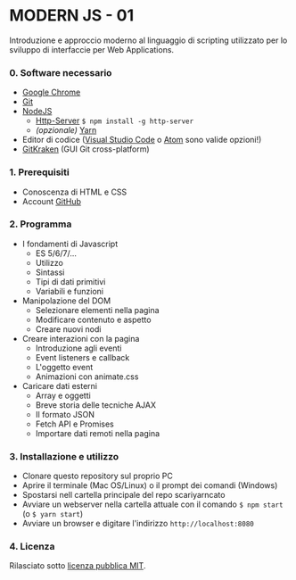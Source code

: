# MODERN JS - 01

Introduzione e approccio moderno al linguaggio di scripting utilizzato per lo sviluppo di interfaccie per Web Applications.

### 0. Software necessario
* [Google Chrome](https://www.google.it/chrome/browser/desktop/)
* [Git](https://git-scm.com/)
* [NodeJS](https://nodejs.org/en/)
  * [Http-Server](https://www.npmjs.com/package/http-server) ```$ npm install -g http-server```
  * *(opzionale)* [Yarn](https://yarnpkg.com/lang/en/)
* Editor di codice ([Visual Studio Code](https://code.visualstudio.com/) o [Atom](https://atom.io/) sono valide opzioni!)
* [GitKraken](https://www.gitkraken.com/) (GUI Git cross-platform)

### 1. Prerequisiti
* Conoscenza di HTML e CSS
* Account [GitHub](https://github.com/)

### 2. Programma
* I fondamenti di Javascript
  * ES 5/6/7/...
  * Utilizzo
  * Sintassi
  * Tipi di dati primitivi
  * Variabili e funzioni
* Manipolazione del DOM
  * Selezionare elementi nella pagina
  * Modificare contenuto e aspetto
  * Creare nuovi nodi
* Creare interazioni con la pagina
  * Introduzione agli eventi
  * Event listeners e callback
  * L'oggetto event
  * Animazioni con animate.css
* Caricare dati esterni
  * Array e oggetti
  * Breve storia delle tecniche AJAX
  * Il formato JSON
  * Fetch API e Promises
  * Importare dati remoti nella pagina


### 3. Installazione e utilizzo
* Clonare questo repository sul proprio PC
* Aprire il terminale (Mac OS/Linux) o il prompt dei comandi (Windows)
* Spostarsi nell cartella principale del repo scariyarncato
* Avviare un webserver nella cartella attuale con il comando ```$ npm start``` (o ```$ yarn start```)
* Avviare un browser e digitare l'indirizzo ```http://localhost:8080```

### 4. Licenza
Rilasciato sotto [licenza pubblica MIT](LICENSE).
